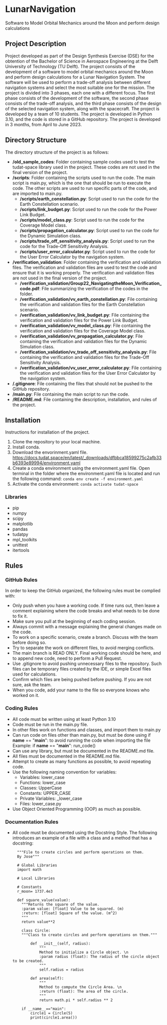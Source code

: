 # LunarNavigation
Software to Model Orbital Mechanics around the Moon and perform design calculations
## Project Description
Project developed as part of the Design Synthesis Exercise (DSE) for the obtention of the Bachelor of Science in Aerospace Engineering at the Delft University of Technology (TU Delft). The project consists of the development of a software to model orbital mechanics around the Moon and perform design calculations for a Lunar Navigation System. The software will be used to perform a trade-off analysis between different navigation systems and select the most suitable one for the mission. The project is divided into 3 phases, each one with a different focus. The first phase consists of the development of the software, the second phase consists of the trade-off analysis, and the third phase consists of the design of the selected navigation system, along with the spacecraft. The project is developed by a team of 10 students. The project is developed in Python 3.10, and the code is stored in a GitHub repository. The project is developed in 3 months, from April to June 2023.

## Directory Structure
The directory structure of the project is as follows:
- **/old_sample_codes**: Folder containing sample codes used to test the tudat-space library used in the project. These codes are not used in the final version of the project.
- **/scripts**: Folder containing the scripts used to run the code. The main script is main.py, which is the one that should be run to execute the code. The other scripts are used to run specific parts of the code, and are imported to main.py.
    - **/scripts/earth_constellation.py**: Script used to run the code for the Earth Constellation scenario.
    - **/scripts/link_budget.py**: Script used to run the code for the Power Link Budget.
    - **/scripts/model_class.py**: Script used to run the code for the Coverage Model class.
    - **/scripts/propagation_calculator.py**: Script used to run the code for the Dynamic Simulation class.
    - **/scripts/trade_off_sensitivity_analysis.py**: Script used to run the code for the Trade-Off Sensitivity Analysis.
    - **/scripts/user_error_calculator.py**: Script used to run the code for the User Error Calculator by the navigation system.
- **/verification_validation**: Folder containing the verification and validation files. The verification and validation files are used to test the code and ensure that it is working properly. The verification and validation files are not used in the final version of the project.
    - **/verification_validation/Group22_NavigatingtheMoon_Verification_code.pdf**: File summarizing the verification of the codes in the folder.
    - **/verification_validation/vv_earth_constellation.py**: File containing the verification and validation files for the Earth Constellation scenario.
    - **/verification_validation/vv_link_budget.py**: File containing the verification and validation files for the Power Link Budget.
    - **/verification_validation/vv_model_class.py**: File containing the verification and validation files for the Coverage Model class.
    - **/verification_validation/vv_propagation_calculator.py**: File containing the verification and validation files for the Dynamic Simulation class.
    - **/verification_validation/vv_trade_off_sensitivity_analysis.py**: File containing the verification and validation files for the Trade-Off Sensitivity Analysis.
    - **/verification_validation/vv_user_error_calculator.py**: File containing the verification and validation files for the User Error Calculator by the navigation system.
- **/.gitignore**: File containing the files that should not be pushed to the GitHub repository.
- **/main.py**: File containing the main script to run the code.
- **/README.md**: File containing the description, installation, and rules of the project.

## Installation
Instructions for installation of the project.
1. Clone the repository to your local machine.
2. Install conda.
3. Download the envorinment.yaml file. https://docs.tudat.space/en/latest/_downloads/dfbbca18599275c2afb33b6393e89994/environment.yaml
4. Create a conda environment using the environment.yaml file.
    Open terminal in the folder where the environment.yaml file is located and run the following command:
    `conda env create -f environment.yaml`
5. Activate the conda environment: 
    `conda activate tudat-space`
### Libraries
- pip
- numpy
- scipy
- matplotlib
- pandas
- tudatpy
- mpl_toolkits
- unittest
- itertools

## Rules
### GitHub Rules
In order to keep the GitHub organized, the following rules must be complied with:
- Only push when you have a working code. If time runs out, then leave a comment explaining where the code breaks and what needs to be done to fix it.
- Make sure you pull at the beginning of each coding session.
- Always commit with a message explaining the general changes made on the code.
- To work on a specific scenario, create a branch. Discuss with the team before doing so.
- Try to separate the work on different files, to avoid merging conflicts.
- The main branch is READ ONLY. Final working code should be here, and to append new code, need to perform a Pull Request.
- Use .gitignore to avoid pushing unnecessary files to the repository. Such files can be temporary files created by the IDE, or simple Excel files used for calculations.
- Confirm which files are being pushed before pushing. If you are not sure, ask the team.
- When you code, add your name to the file so everyone knows who worked on it.

### Coding Rules
- All code must be written using at least Python 3.10
- Code must be run in the main.py file. 
- In other files work on functions and classes, and import them to main.py
- Can run code on files other than main.py, but must be done using if __name__ == "__main__": to avoid running the code when importing the file
    Example:
        if __name__ == "__main__":
            run_code()
- Can use any library, but must be documented in the README.md file.
- All files must be documented in the README.md file.
- Attempt to create as many functions as possible, to avoid repeating code. 
- Use the following naming convention for variables:
    - Variables: lower_case
    - Functions: lower_case
    - Classes: UpperCase
    - Constants: UPPER_CASE
    - Private Variables: _lower_case
    - Files: lower_case.py
- Use Object Oriented Programming (OOP) as much as possible.

### Documentation Rules
- All code must be documented using the Docstring Style.
The following introduces an example of a file with a class and a method that has a docstring:

        """File to create circles and perform operations on them.
        By Jose"""

        # Global Libraries
        import math

        # Local Libraries

        # Constants
        r_moon= 1737.4e3  

        def square_value(value):
          """Returns the square of the value.
          :param value: [float] Value to be squared. (m)
          :return: [float] Square of the value. (m^2)
          """
          return value**2
    
          class Circle:
          """Class to create circles and perform operations on them."""

              def __init__(self, radius):
                  """
                  Method to initialize a Circle object. \n
                  :param radius (float): The radius of the circle object to be created.
                  """
                  self.radius = radius

              def area(self):
                  """
                  Method to compute the Circle Area. \n
                  :return (float): The area of the circle.
                  """
                  return math.pi * self.radius ** 2
 
          if __name__=="main":
              circle1 = Circle(5)
              print(circle1.area())
